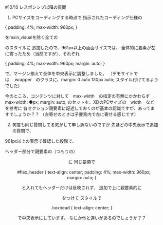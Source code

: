 #10/10 レスポンシブ以降の質問

1. PCサイズをコーディングする時点で
指示されたコーディング仕様の

{
padding: 4%;
max-width: 960px;
}

をmain_visualを除く全ての<section id="" >のスタイルに
追加したので、961px以上の画面サイズでは、
全体的に要素が左に寄ったため（当然ですが）、それぞれ

{
padding: 4%;
max-width: 960px;
margin: auto;
}

で、マージン揃えて全体を中央表示に調整しました。
（デモサイトでは　.wrapper　のクラスに、margin: 0 auto 130px auto;
スタイル付けてるようでした）

今のところ、コンテンツに対して　max-width　の指定の有無にかかわらず
max-width: ●px;
margin: auto;
のセットを、XDのPCサイズの　width　などを参考に
各セクション親要素に記述しておくのが基本の認識ですが、あってますでしょうか？？
（左寄せのときは子要素内で左に寄せる感じです）


2. 何度も同じ質問してる気がして申し訳ないのですが
先ほどの中央表示で追加の質問で、

961px以上の表示で確認した段階で、

ヘッダー部分で親要素の（つもりの）
<header id="flex_header">に
同じ要領で

　#flex_header {
text-align: center;
padding: 4%;
max-width: 960px;
margin: auto;
}

と入れてもヘッダーだけは反映されず、
追加で上に親要素的に
<div class="boxhead">をつけて
スタイルで

.boxhead {
    text-align: center;
}

で中央表示にしています。
なにか他と違いがあるのでしょうか？？



